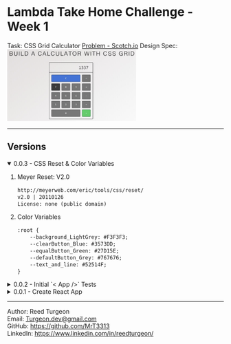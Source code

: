 # Lambda Take Home Challenge - Week 1
Task: CSS Grid Calculator
[Problem - Scotch.io](https://scotch.io/bar-talk/code-challenge-2-build-a-calculator-with-css-grid) 
Design Spec:   
<img src="client/src/assets/DesignSpec.png" width='300'>

---
## Versions 

<details open>
<summary>0.0.3 - CSS Reset & Color Variables</summary>

1. Meyer Reset: V2.0
    ```
    http://meyerweb.com/eric/tools/css/reset/ 
    v2.0 | 20110126
    License: none (public domain)
    ```

2. Color Variables
    ```
    :root {
        --background_LightGrey: #F3F3F3;
        --clearButton_Blue: #3573DD;
        --equalButton_Green: #27D15E;
        --defaultButton_Grey: #767676;
        --text_and_line: #52514F;
    }
    ```
</details>
<details>
<summary>0.0.2 - Initial `< App />` Tests</summary>

1. Renders w/o crashing
2. queryByText => Hello World => toBeTruthy
</details>
<details >
<summary>0.0.1 - Create React App</summary>

- Cleaned out template CRA
- `<App/>` rendering 'Hello World' 
</details>

--- 
Author: Reed Turgeon  
Email: Turgeon.dev@gmail.com  
GitHub: https://github.com/MrT3313  
LinkedIn: https://www.linkedin.com/in/reedturgeon/  

